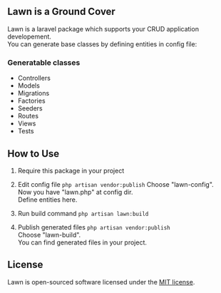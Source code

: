 <!-- <p align="center"><a href="https://laravel.com" target="_blank"><img src="https://raw.githubusercontent.com/laravel/art/master/logo-lockup/5%20SVG/2%20CMYK/1%20Full%20Color/laravel-logolockup-cmyk-red.svg" width="400"></a></p>

<p align="center">
<a href="https://travis-ci.org/laravel/framework"><img src="https://travis-ci.org/laravel/framework.svg" alt="Build Status"></a>
<a href="https://packagist.org/packages/laravel/framework"><img src="https://img.shields.io/packagist/dt/laravel/framework" alt="Total Downloads"></a>
<a href="https://packagist.org/packages/laravel/framework"><img src="https://img.shields.io/packagist/v/laravel/framework" alt="Latest Stable Version"></a>
<a href="https://packagist.org/packages/laravel/framework"><img src="https://img.shields.io/packagist/l/laravel/framework" alt="License"></a>
</p> -->

## Lawn is a Ground Cover

Lawn is a laravel package which supports your CRUD application developement.  
You can generate base classes by defining entities in config file:

### Generatable classes
- Controllers
- Models
- Migrations
- Factories
- Seeders
- Routes
- Views
- Tests

## How to Use

1. Require this package in your project

2. Edit config file
``` php artisan vendor:publish ```
Choose "lawn-config".  
Now you have "lawn.php" at config dir.  
Define entities here.  

3. Run build command
``` php artisan lawn:build ```  

4. Publish generated files
``` php artisan vendor:publish ```  
Choose "lawn-build".  
You can find generated files in your project.  

## License

Lawn is open-sourced software licensed under the [MIT license](https://opensource.org/licenses/MIT).
